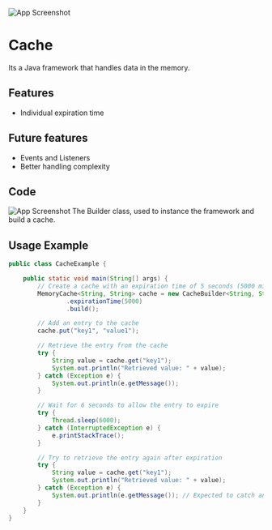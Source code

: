 ![App Screenshot](https://i.imgur.com/yA0nYUs.png)

# Cache

Its a Java framework that handles data in the memory.


## Features

- Individual expiration time


## Future features

- Events and Listeners
- Better handling complexity

## Code

![App Screenshot](https://i.imgur.com/HHAvmTR.png)
The Builder class, used to instance the framework and build a cache.


## Usage Example

```java
public class CacheExample {

    public static void main(String[] args) {
        // Create a cache with an expiration time of 5 seconds (5000 milliseconds)
        MemoryCache<String, String> cache = new CacheBuilder<String, String>()
                .expirationTime(5000)
                .build();

        // Add an entry to the cache
        cache.put("key1", "value1");

        // Retrieve the entry from the cache
        try {
            String value = cache.get("key1");
            System.out.println("Retrieved value: " + value);
        } catch (Exception e) {
            System.out.println(e.getMessage());
        }

        // Wait for 6 seconds to allow the entry to expire
        try {
            Thread.sleep(6000);
        } catch (InterruptedException e) {
            e.printStackTrace();
        }

        // Try to retrieve the entry again after expiration
        try {
            String value = cache.get("key1");
            System.out.println("Retrieved value: " + value);
        } catch (Exception e) {
            System.out.println(e.getMessage()); // Expected to catch an exception since the entry has expired
        }
    }
}
```


